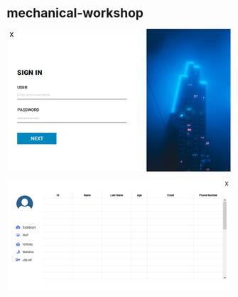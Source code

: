 # mechanical-workshop
![alt text](https://github.com/german-dominguez/mechanical-workshop/blob/master/src/main/resources/com/tix/images/github/login.PNG?raw=true)

![alt text](https://github.com/german-dominguez/mechanical-workshop/blob/master/src/main/resources/com/tix/images/github/dashboard.PNG?raw=true)
